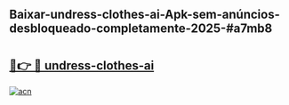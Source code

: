 ## Baixar-undress-clothes-ai-Apk-sem-anúncios-desbloqueado-completamente-2025-#a7mb8

# <h2><a href="https://ainizakaria.my?title=undress-clothes-ai&ref=22M">🔗👉 🔴 undress-clothes-ai</a></h2>

[![acn](https://github.com/user-attachments/assets/0f9c940e-d8b0-45ae-aac7-cd30a18b3e1c)](https://ainizakaria.my?title=undress-clothes-ai&ref=22M)

